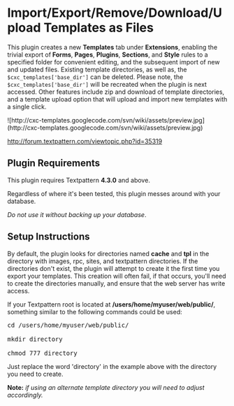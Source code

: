 <h1>Import/Export/Remove/Download/Upload Templates as Files</h1>
<p>This plugin creates a new <strong>Templates</strong> tab under <strong>Extensions</strong>, enabling the trivial export of<strong> Forms</strong>, <strong>Pages</strong>, <strong>Plugins</strong>, <strong>Sections</strong>, and <strong>Style</strong> rules to a specified folder for convenient editing, and the subsequent import of new and updated files. Existing template directories, as well as, the <code>$cxc_templates['base_dir']</code> can be deleted. Please note, the <code>$cxc_templates['base_dir']</code> will be recreated when the plugin is next accessed. Other features include zip and download of template directories, and a template upload option that will upload and import new templates with a single click.</p>
![http://cxc-templates.googlecode.com/svn/wiki/assets/preview.jpg](http://cxc-templates.googlecode.com/svn/wiki/assets/preview.jpg)

http://forum.textpattern.com/viewtopic.php?id=35319
<h2><a>Plugin Requirements</a> </></h2>
<div>
<p>This plugin requires Textpattern <strong>4.3.0</strong> and above.</p>
<p>Regardless of where it's been tested, this plugin messes around with your database.</p>
<p><em>Do not use it without backing up your database</em>.</p>
</div>

<h2><a>Setup Instructions</a> </></h2>
<div>
<p>By default, the plugin looks for directories named <strong>cache</strong> and <strong>tpl</strong> in the directory with images, rpc, sites, and textpattern directories. If the directories don't exist, the plugin will attempt to create it the first time you export your templates. This creation will often fail, if that occurs, you'll need to create the directories manually, and ensure that the web server has write access.</p>
<p>If your Textpattern root is located at <strong>/users/home/myuser/web/public/</strong>, something similar to the following commands could be used:</p><pre>
cd /users/home/myuser/web/public/<br>
mkdir directory<br>
chmod 777 directory</pre>
<p>Just replace the word 'directory' in the example above with the directory you need to create.</p>
<p><strong>Note:</strong> <em>if using an alternate template directory you will need to adjust accordingly.</em></p>
</div>